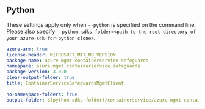 ## Python

These settings apply only when `--python` is specified on the command line.
Please also specify `--python-sdks-folder=<path to the root directory of your azure-sdk-for-python clone>`.

``` yaml $(python)
azure-arm: true
license-header: MICROSOFT_MIT_NO_VERSION
package-name: azure-mgmt-containerservice-safeguards
namespace: azure.mgmt.containerservice.safeguards
package-version: 3.0.0
clear-output-folder: true
title: ContainerServiceSafeguardsMgmtClient
```

``` yaml $(python)
no-namespace-folders: true
output-folder: $(python-sdks-folder)/containerservice/azure-mgmt-containerservicesafeguards/azure/mgmt/containerservicesafeguards
```

